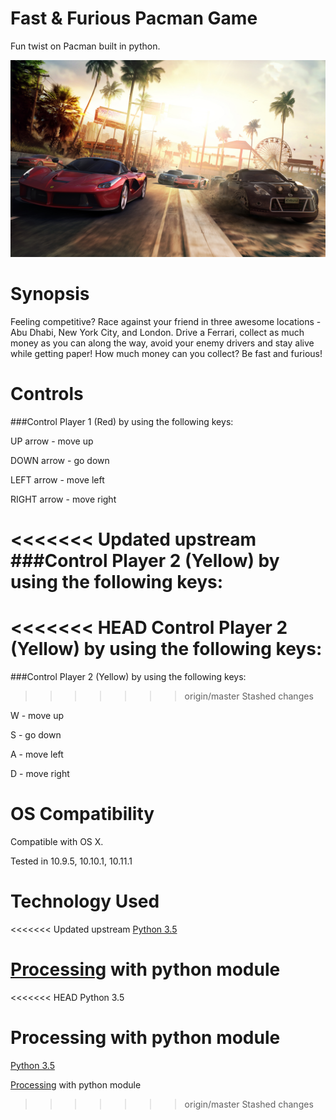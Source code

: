 Fast & Furious Pacman Game
==========================

Fun twist on Pacman built in python.

![Screenshot](/FastFurious.app/Contents/Processing/menu.jpg "Preview")

# Synopsis

Feeling competitive? Race against your friend in three awesome locations - Abu Dhabi, New York City, and London. Drive a Ferrari, collect as much money as you can along the way, avoid your enemy drivers and stay alive while getting paper! How much money can you collect? Be fast and furious!

# Controls

###Control Player 1 (Red) by using the following keys:

UP arrow - move up

DOWN arrow - go down

LEFT arrow - move left

RIGHT arrow - move right


<<<<<<< Updated upstream
###Control Player 2 (Yellow) by using the following keys:
=======
<<<<<<< HEAD
Control Player 2 (Yellow) by using the following keys:
=======
###Control Player 2 (Yellow) by using the following keys:
>>>>>>> origin/master
>>>>>>> Stashed changes

W - move up

S - go down

A - move left

D - move right


# OS Compatibility

Compatible with OS X. 

Tested in 10.9.5, 10.10.1, 10.11.1

# Technology Used

<<<<<<< Updated upstream
[Python 3.5](https://www.python.org/)

[Processing](https://processing.org/) with python module
=======
<<<<<<< HEAD
Python 3.5

Processing with python module
=======
[Python 3.5](https://www.python.org/)

[Processing](https://processing.org/) with python module
>>>>>>> origin/master
>>>>>>> Stashed changes
